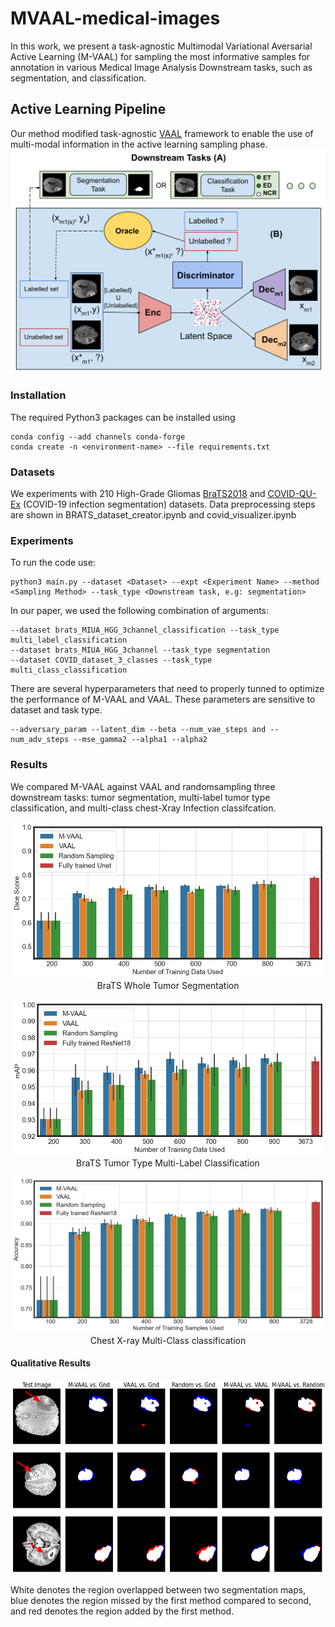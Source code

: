 # MVAAL-medical-images
In this work, we present a task-agnostic Multimodal Variational Aversarial Active Learning (M-VAAL) for sampling the most informative samples for annotation in various Medical Image Analysis Downstream tasks, such as segmentation, and classification.

## Active Learning Pipeline
Our method modified task-agnostic [VAAL](https://github.com/sinhasam/vaal) framework to enable the use of multi-modal information in the active learning sampling phase.
![pipeline](images/MVAAL_final.png)


### Installation
The required Python3 packages can be installed using 
```
conda config --add channels conda-forge
conda create -n <environment-name> --file requirements.txt
```

### Datasets 
We experiments with 210 High-Grade Gliomas [BraTS2018](https://www.kaggle.com/datasets/sanglequang/brats2018?select=MICCAI_BraTS_2018_Data_Training) and [COVID-QU-Ex](https://www.kaggle.com/datasets/cf77495622971312010dd5934ee91f07ccbcfdea8e2f7778977ea8485c1914df?select=Infection+Segmentation+Data) (COVID-19 infection
segmentation)   datasets. Data preprocessing steps are shown in BRATS_dataset_creator.ipynb and covid_visualizer.ipynb


### Experiments
To run the code use:
```
python3 main.py --dataset <Dataset> --expt <Experiment Name> --method <Sampling Method> --task_type <Downstream task, e.g: segmentation>
```

In our paper, we used the following combination of arguments:
```
--dataset brats_MIUA_HGG_3channel_classification --task_type multi_label_classification 
--dataset brats_MIUA_HGG_3channel --task_type segmentation
--dataset COVID_dataset_3_classes --task_type multi_class_classification

```

There are several hyperparameters that need to properly tunned to optimize the performance of M-VAAL and VAAL. These parameters are sensitive to dataset and task type.
```
--adversary_param --latent_dim --beta --num_vae_steps and --num_adv_steps --mse_gamma2 --alpha1 --alpha2
```



### Results

We compared M-VAAL against VAAL and randomsampling three downstream tasks: tumor segmentation, multi-label tumor type classification, and multi-class chest-Xray Infection classifcation.
<p align="center">
<img src="images/brats_seg.png"  width="500" height="250" /><br>
BraTS Whole Tumor Segmentation
</p>

<p align="center">
<img src="images/brats_cls.png"  width="500" height="250" /><br>
BraTS Tumor Type Multi-Label Classification
</p>

<p align="center">
<img src="images/covid_cls.png"  width="500" height="250" /><br>
Chest X-ray Multi-Class classification
</p>

#### Qualitative Results
<p align="center">
<img src="images/comparison.png"  width="600" height="310" /><br>
</p>

White denotes the region overlapped between two segmentation maps, blue denotes the region missed by the first method compared to second, and red denotes the region added by the first method. 



